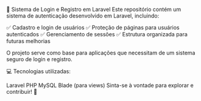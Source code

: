 🔐 Sistema de Login e Registro em Laravel
Este repositório contém um sistema de autenticação desenvolvido em Laravel, incluindo:

✅ Cadastro e login de usuários
✅ Proteção de páginas para usuários autenticados
✅ Gerenciamento de sessões
✅ Estrutura organizada para futuras melhorias

O projeto serve como base para aplicações que necessitam de um sistema seguro de login e registro.

💻 Tecnologias utilizadas:

Laravel
PHP
MySQL
Blade (para views)
Sinta-se à vontade para explorar e contribuir! 🚀
